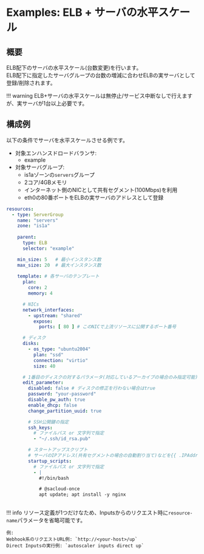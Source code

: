 # Examples: ELB + サーバの水平スケール

## 概要

ELB配下のサーバの水平スケール(台数変更)を行います。  
ELB配下に指定したサーバグループの台数の増減に合わせELBの実サーバとして登録/削除されます。

!!! warning
    ELB+サーバの水平スケールは無停止/サービス中断なしで行えますが、実サーバが1台以上必要です。  

## 構成例

以下の条件でサーバを水平スケールさせる例です。

- 対象エンハンスドロードバランサ:
    - example
- 対象サーバグループ:
    - is1aゾーンの`servers`グループ
    - 2コア/4GBメモリ
    - インターネット側のNICとして共有セグメント(100Mbps)を利用
    - eth0の80番ポートをELBの実サーバのアドレスとして登録

```yaml
resources:
  - type: ServerGroup
    name: "servers"
    zone: "is1a"
    
    parent:
      type: ELB
      selector: "example"

    min_size: 5   # 最小インスタンス数
    max_size: 20  # 最大インスタンス数
    
    template: # 各サーバのテンプレート
      plan:
        core: 2
        memory: 4

      # NICs
      network_interfaces:
        - upstream: "shared"
          expose:
            ports: [ 80 ] # このNICで上流リソースに公開するポート番号

      # ディスク
      disks:
        - os_type: "ubuntu2004"
          plan: "ssd"
          connection: "virtio"
          size: 40

      # 1番目のディスクの対するパラメータ(対応しているアーカイブの場合のみ指定可能)
      edit_parameter:
        disabled: false # ディスクの修正を行わない場合はtrue
        password: "your-password"
        disable_pw_auth: true
        enable_dhcp: false
        change_partition_uuid: true

        # SSH公開鍵の指定
        ssh_keys:
          # ファイルパス or 文字列で指定
          - "~/.ssh/id_rsa.pub"

        # スタートアップスクリプト
        # サーバのIPアドレス(共有セグメントの場合の自動割り当て)などを{{ .IPAddress}}のようなGoのテンプレートで利用可能
        startup_scripts:
          # ファイルパス or 文字列で指定
          - |
            #!/bin/bash

            # @sacloud-once
            apt update; apt install -y nginx
            
```

!!! info
リソース定義が1つだけなため、Inputsからのリクエスト時に`resource-name`パラメータを省略可能です。

    例:  
    Webhook系のリクエストURL例: `http://<your-host>/up`  
    Direct Inputsの実行例: `autoscaler inputs direct up`  

